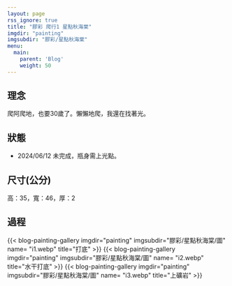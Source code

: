 ```yaml
---
layout: page
rss_ignore: true
title: "膠彩 爬行1 星點秋海棠"
imgdir: "painting"
imgsubdir: "膠彩/星點秋海棠"
menu:
  main:
    parent: 'Blog'
    weight: 50
---
```

## **理念** ##
爬阿爬地，也要30歲了。懶懶地爬，我還在找著光。

## **狀態** ##
* 2024/06/12 未完成，瓶身需上光點。

## **尺寸(公分)** ##
高：35，寬：46，厚：2


## **過程** ##
{{< blog-painting-gallery imgdir="painting" imgsubdir="膠彩/星點秋海棠/圖" name= "i1.webp" title="打底" >}}
{{< blog-painting-gallery imgdir="painting" imgsubdir="膠彩/星點秋海棠/圖" name= "i2.webp" title="水干打底" >}}
{{< blog-painting-gallery imgdir="painting" imgsubdir="膠彩/星點秋海棠/圖" name= "i3.webp" title="上礦岩" >}}
